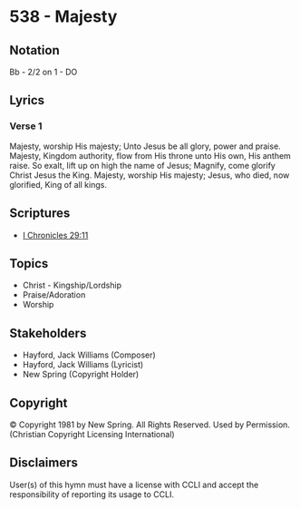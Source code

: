 # 538 - Majesty

## Notation

Bb - 2/2 on 1 - DO

## Lyrics

### Verse 1

Majesty, worship His majesty; Unto Jesus be all glory, power and praise. Majesty, Kingdom authority, flow from His throne unto His own, His anthem raise. So  exalt, lift up on high the name of Jesus; Magnify, come glorify Christ Jesus the King. Majesty, worship His majesty; Jesus, who died, now glorified, King of all kings. 


## Scriptures

- [I Chronicles 29:11](https://www.biblegateway.com/passage/?search=I%20Chronicles%2029%3A11)

## Topics

- Christ - Kingship/Lordship
- Praise/Adoration
- Worship

## Stakeholders

- Hayford, Jack Williams (Composer)
- Hayford, Jack Williams (Lyricist)
- New Spring (Copyright Holder)

## Copyright

© Copyright 1981 by New Spring. All Rights Reserved. Used by Permission.
(Christian Copyright Licensing International)

## Disclaimers

User(s) of this hymn must have a license with CCLI and accept the responsibility of reporting its usage to CCLI.

